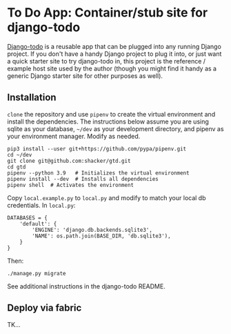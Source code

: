 # To Do App: Container/stub site for django-todo

[Django-todo](https://github.com/shacker/django-todo) is a reusable app that can be plugged into any
running Django project. If you don't have a handy Django project to plug it into, or just want a
quick starter site to try django-todo in, this project is the reference / example host site used by
the author (though you might find it handy as a generic Django starter site for other purposes as
well).

## Installation

`clone` the repository and use `pipenv` to create the virtual environment and install the
dependencies. The instructions below assume you are using sqlite as your database, `~/dev` as your
development directory, and pipenv as your environment manager. Modify as needed.

```
pip3 install --user git+https://github.com/pypa/pipenv.git
cd ~/dev
git clone git@github.com:shacker/gtd.git
cd gtd
pipenv --python 3.9   # Initializes the virtual environment
pipenv install --dev  # Installs all dependencies
pipenv shell  # Activates the environment
```

Copy `local.example.py` to `local.py` and modify to match your local db credentials. In `local.py`:

```
DATABASES = {
    'default': {
        'ENGINE': 'django.db.backends.sqlite3',
        'NAME': os.path.join(BASE_DIR, 'db.sqlite3'),
    }
}
```

Then:

`./manage.py migrate`

See additional instructions in the django-todo README.

## Deploy via fabric

TK...
